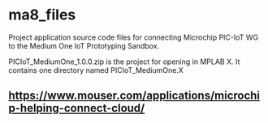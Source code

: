 # ma8_files

Project application source code files for connecting Microchip PIC-IoT WG to the Medium One IoT Prototyping Sandbox.

PICIoT_MediumOne_1.0.0.zip is the project for opening in MPLAB X. It contains one directory named PICIoT_MediumOne.X

## https://www.mouser.com/applications/microchip-helping-connect-cloud/

